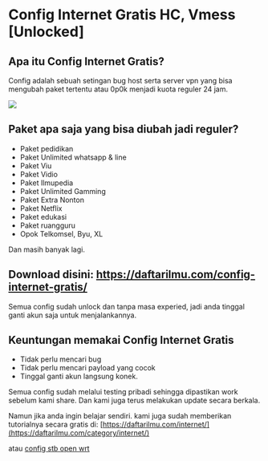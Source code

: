 # Config Internet Gratis HC, Vmess [Unlocked]

## Apa itu Config Internet Gratis?

Config adalah sebuah setingan bug host serta server vpn yang bisa mengubah paket tertentu atau 0p0k menjadi kuota reguler 24 jam. 

![](https://daftarilmu.com/media/Download-Config-EDukasi.jpg)

## Paket apa saja yang bisa diubah jadi reguler?

- Paket pedidikan
- Paket Unlimited whatsapp & line
- Paket Viu
- Paket Vidio
- Paket Ilmupedia
- Paket Unlimited Gamming
- Paket Extra Nonton
- Paket Netflix
- Paket edukasi
- Paket ruangguru
- Opok Telkomsel, Byu, XL

Dan masih banyak lagi. 

## Download disini: https://daftarilmu.com/config-internet-gratis/

Semua config sudah unlock dan tanpa masa experied, jadi anda tinggal ganti akun saja untuk menjalankannya. 

## Keuntungan memakai Config Internet Gratis

- Tidak perlu mencari bug
- Tidak perlu mencari payload yang cocok
- Tinggal ganti akun langsung konek.

Semua config sudah melalui testing pribadi sehingga dipastikan work sebelum kami share. Dan kami juga terus melakukan update secara berkala.

Namun jika anda ingin belajar sendiri. kami juga sudah memberikan tutorialnya secara gratis di: [https://daftarilmu.com/internet/](https://daftarilmu.com/category/internet/)

atau [config stb open wrt](https://daftarilmu.com/format-config-clash-for-android-magisk-openwrt/ "config stb open wrt")
